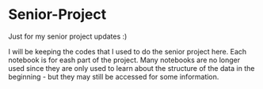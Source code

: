 # Senior-Project
Just for my senior project updates :)


I will be keeping the codes that I used to do the senior project here. 
Each notebook is for eash part of the project.
Many notebooks are no longer used since they are only used to learn about the structure of the data in the beginning - but they may still be accessed for some information.
